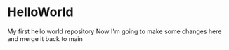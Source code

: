 # HelloWorld
My first hello world repository
Now I'm going to make some changes here and merge it back to main
